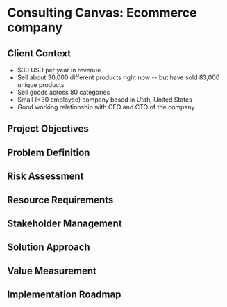# Consulting Canvas: Ecommerce company

## Client Context

- $30 USD per year in revenue
- Sell about 30,000 different products right now -- but have sold 83,000 unique products
- Sell goods across 80 categories
- Small (<30 employee) company based in Utah, United States
- Good working relationship with CEO and CTO of the company

## Project Objectives

## Problem Definition

## Risk Assessment

## Resource Requirements

## Stakeholder Management

## Solution Approach

## Value Measurement

## Implementation Roadmap
